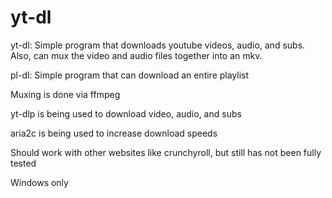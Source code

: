 # yt-dl
yt-dl: Simple program that downloads youtube videos, audio, and subs. Also, can mux the video and audio files together into an mkv.

pl-dl: Simple program that can download an entire playlist

Muxing is done via ffmpeg

yt-dlp is being used to download video, audio, and subs

aria2c is being used to increase download speeds

Should work with other websites like crunchyroll, but still has not been fully tested

Windows only
